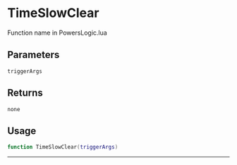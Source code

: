 # TimeSlowClear
Function name in PowersLogic.lua
## Parameters
`triggerArgs`
## Returns
`none`
## Usage
```lua
function TimeSlowClear(triggerArgs)
```
---
